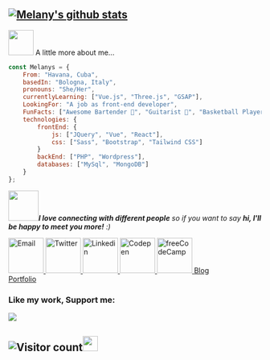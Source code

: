 ## [![Melany's github stats](https://github-readme-stats.vercel.app/api?username=melanyss)](https://github.com/melanyss/github-readme-stats)
    
<img src="https://media.giphy.com/media/VgCDAzcKvsR6OM0uWg/giphy.gif" width="50"> A little more about me...  
    
```javascript
const Melanys = {
    From: "Havana, Cuba",
    basedIn: "Bologna, Italy",
    pronouns: "She/Her",
    currentlyLearning: ["Vue.js", "Three.js", "GSAP"],
    LookingFor: "A job as front-end developer",
    FunFacts: ["Awesome Bartender 🍹", "Guitarist 🎸", "Basketball Player 🏀"],
    technologies: {
        frontEnd: {
            js: ["JQuery", "Vue", "React"],
            css: ["Sass", "Bootstrap", "Tailwind CSS"]
        }
        backEnd: ["PHP", "Wordpress"],
        databases: ["MySql", "MongoDB"]
    }
};
```

<img src="https://media.giphy.com/media/LnQjpWaON8nhr21vNW/giphy.gif" width="60"><em><b>I love connecting with different people</b> so if you want to say <b>hi, I'll be happy to meet you more!</b> :)</em>
<br>

<a href="mailto:melanyss@pm.me">
<img src="https://img.icons8.com/fluent/48/000000/email.png" alt="Email" width="70px" height="70px">
</a>
<a href="https://twitter.com/MelanysFT">
<img src="https://img.icons8.com/cute-clipart/64/000000/twitter.png" alt="Twitter" width="70px" height="70px">
</a>
<a href="https://www.linkedin.com/in/melanysft/">
<img src="https://img.icons8.com/cute-clipart/64/000000/linkedin.png" alt="Linkedin" width="70px" height="70px">
</a>
<a href="https://codepen.io/melanys/">
<img src="https://img.icons8.com/ios-filled/50/000000/codepen.png" alt="Codepen" width="70px" height="70px">
</a>
<a href="https://www.freecodecamp.org/melanys">
<img src="https://api.iconify.design/simple-icons:freecodecamp.svg" alt="freeCodeCamp" width="70px" height="70px">
</a>
<a href="https://extasius.com" alt="Blog">Blog</a>
<br>
<a href="https://melanyss.github.io" alt="Portfolio">Portfolio</a>

### Like my work, Support me:

<a href="https://www.buymeacoffee.com/melanyss"><img src="https://img.buymeacoffee.com/button-api/?text=Buy me a coffee&emoji=&slug=melanyss&button_colour=5F7FFF&font_colour=ffffff&font_family=Cookie&outline_colour=000000&coffee_colour=FFDD00"></a>

## ![Visitor count](https://visitor-badge.laobi.icu/badge?page_id=melanyss.melanyss)<img src="https://media.giphy.com/media/dxn6fRlTIShoeBr69N/giphy.gif" width="30">

<!--
<img align="center" src="https://github.com/melanyss/melanyss/blob/main/banner.png" alt="">
<img align="center" src="https://raw.githubusercontent.com/iCharlesZ/FigureBed/master/img/octocat.gif" width="230" alt="">
⭐️ From [@melanyss](https://github.com/melanyss)
-->
